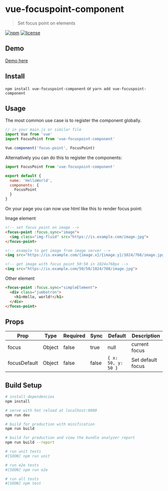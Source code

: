 # vue-focuspoint-component

> Set focus point on elements

[![npm](https://img.shields.io/npm/v/vue-focuspoint-component.svg?style=for-the-badge)](https://www.npmjs.com/package/vue-focuspoint-component)
[![license](https://img.shields.io/github/license/mashape/apistatus.svg?style=for-the-badge)](https://opensource.org/licenses/MIT)

## Demo

[Demo here](https://evodiaaut.github.io/vue-focuspoint-component/)

## Install

`npm install vue-focuspoint-component` or `yarn add vue-focuspoint-component`

## Usage

The most common use case is to register the component globally.

```js
// in your main.js or similar file
import Vue from 'vue'
import FocusPoint from 'vue-focuspoint-component'

Vue.component('focus-point', FocusPoint)
```

Alternatively you can do this to register the components:

```js
import FocusPoint from 'vue-focuspoint-component'

export default {
  name: 'HelloWorld',
  components: {
    FocusPoint
  }
}
```

On your page you can now use html like this to render focus point:

Image element

``` html
<!-- set focus point on image -->
<focus-point :focus.sync="image">
  <img class="img-fluid" src="https://is.example.com/image.jpg">
</focus-point>

<!-- example to get image from image server -->
<img src="https://is.example.com/{image.x}/{image.y}/1024/768/image.jpg">

<!-- get image with focus point 50:50 in 1024x768px -->
<img src="https://is.example.com/50/50/1024/768/image.jpg">
```

Other element

``` html
<focus-point :focus.sync="simpleElement">
  <div class="jumbotron">
    <h1>Hello, world!</h1>
  </div>
</focus-point>
```

## Props

|Prop|Type|Required|Sync|Default|Description
|-|-|-|-|-|-|
|focus|Object|false|true|null|current focus
|focusDefault|Object|false|false|`{ x: 50, y: 50 }`|Set default focus

## Build Setup

``` bash
# install dependencies
npm install

# serve with hot reload at localhost:8080
npm run dev

# build for production with minification
npm run build

# build for production and view the bundle analyzer report
npm run build --report

# run unit tests
#[SOON] npm run unit

# run e2e tests
#[SOON] npm run e2e

# run all tests
#[SOON] npm test
```
